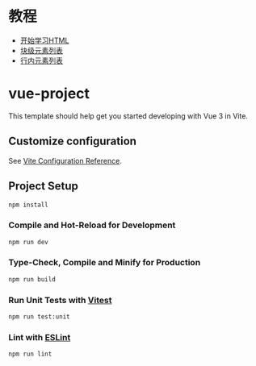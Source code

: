 # 教程

- [开始学习HTML](https://developer.mozilla.org/zh-CN/docs/Learn/HTML/Introduction_to_HTML/Getting_started)
- [块级元素列表](https://developer.mozilla.org/zh-CN/docs/Web/HTML/Block-level_elements)
- [行内元素列表](https://developer.mozilla.org/zh-CN/docs/Web/HTML/Inline_elements)

# vue-project

This template should help get you started developing with Vue 3 in Vite.

## Customize configuration

See [Vite Configuration Reference](https://vitejs.dev/config/).

## Project Setup

```sh
npm install
```

### Compile and Hot-Reload for Development

```sh
npm run dev
```

### Type-Check, Compile and Minify for Production

```sh
npm run build
```

### Run Unit Tests with [Vitest](https://vitest.dev/)

```sh
npm run test:unit
```

### Lint with [ESLint](https://eslint.org/)

```sh
npm run lint
```
